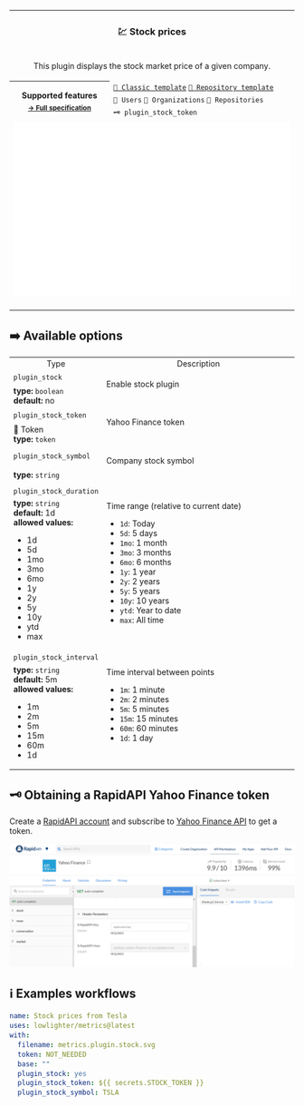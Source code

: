 <!--header-->
<table>
  <tr><th colspan="2"><h3>💹 Stock prices</h3></th></tr>
  <tr><td colspan="2" align="center"><p>This plugin displays the stock market price of a given company.</p>
</td></tr>
  <tr>
    <th rowspan="3">Supported features<br><sub><a href="metadata.yml">→ Full specification</a></sub></th>
    <td><a href="/source/templates/classic"><code>📗 Classic template</code></a> <a href="/source/templates/repository"><code>📘 Repository template</code></a></td>
  </tr>
  <tr>
    <td><code>👤 Users</code> <code>👥 Organizations</code> <code>📓 Repositories</code></td>
  </tr>
  <tr>
    <td><code>🗝️ plugin_stock_token</code></td>
  </tr>
  <tr>
    <td colspan="2" align="center">
      <img src="https://github.com/lowlighter/metrics/blob/examples/metrics.plugin.stock.svg" alt=""></img>
      <img width="900" height="1" alt="">
    </td>
  </tr>
</table>
<!--/header-->

## ➡️ Available options

<!--options-->
<table>
  <tr>
    <td align="center" nowrap="nowrap">Type</i></td><td align="center" nowrap="nowrap">Description</td>
  </tr>
  <tr>
    <td nowrap="nowrap"><code>plugin_stock</code></td>
    <td rowspan="2"><p>Enable stock plugin</p>
<img width="900" height="1" alt=""></td>
  </tr>
  <tr>
    <td nowrap="nowrap"><b>type:</b> <code>boolean</code>
<br>
<b>default:</b> no<br></td>
  </tr>
  <tr>
    <td nowrap="nowrap"><code>plugin_stock_token</code></td>
    <td rowspan="2"><p>Yahoo Finance token</p>
<img width="900" height="1" alt=""></td>
  </tr>
  <tr>
    <td nowrap="nowrap">🔐 Token<br>
<b>type:</b> <code>token</code>
<br></td>
  </tr>
  <tr>
    <td nowrap="nowrap"><code>plugin_stock_symbol</code></td>
    <td rowspan="2"><p>Company stock symbol</p>
<img width="900" height="1" alt=""></td>
  </tr>
  <tr>
    <td nowrap="nowrap"><b>type:</b> <code>string</code>
<br></td>
  </tr>
  <tr>
    <td nowrap="nowrap"><code>plugin_stock_duration</code></td>
    <td rowspan="2"><p>Time range (relative to current date)</p>
<ul>
<li><code>1d</code>: Today</li>
<li><code>5d</code>: 5 days</li>
<li><code>1mo</code>: 1 month</li>
<li><code>3mo</code>: 3 months</li>
<li><code>6mo</code>: 6 months</li>
<li><code>1y</code>: 1 year</li>
<li><code>2y</code>: 2 years</li>
<li><code>5y</code>: 5 years</li>
<li><code>10y</code>: 10 years</li>
<li><code>ytd</code>: Year to date</li>
<li><code>max</code>: All time</li>
</ul>
<img width="900" height="1" alt=""></td>
  </tr>
  <tr>
    <td nowrap="nowrap"><b>type:</b> <code>string</code>
<br>
<b>default:</b> 1d<br>
<b>allowed values:</b><ul><li>1d</li><li>5d</li><li>1mo</li><li>3mo</li><li>6mo</li><li>1y</li><li>2y</li><li>5y</li><li>10y</li><li>ytd</li><li>max</li></ul></td>
  </tr>
  <tr>
    <td nowrap="nowrap"><code>plugin_stock_interval</code></td>
    <td rowspan="2"><p>Time interval between points</p>
<ul>
<li><code>1m</code>: 1 minute</li>
<li><code>2m</code>: 2 minutes</li>
<li><code>5m</code>: 5 minutes</li>
<li><code>15m</code>: 15 minutes</li>
<li><code>60m</code>: 60 minutes</li>
<li><code>1d</code>: 1 day</li>
</ul>
<img width="900" height="1" alt=""></td>
  </tr>
  <tr>
    <td nowrap="nowrap"><b>type:</b> <code>string</code>
<br>
<b>default:</b> 5m<br>
<b>allowed values:</b><ul><li>1m</li><li>2m</li><li>5m</li><li>15m</li><li>60m</li><li>1d</li></ul></td>
  </tr>
</table>
<!--/options-->

## 🗝️ Obtaining a RapidAPI Yahoo Finance token

Create a [RapidAPI account](https://rapidapi.com) and subscribe to [Yahoo Finance API](https://rapidapi.com/apidojo/api/yahoo-finance1) to get a token.

![RapidAPI token](/.github/readme/imgs/plugin_stock_token.png)

## ℹ️ Examples workflows

<!--examples-->
```yaml
name: Stock prices from Tesla
uses: lowlighter/metrics@latest
with:
  filename: metrics.plugin.stock.svg
  token: NOT_NEEDED
  base: ""
  plugin_stock: yes
  plugin_stock_token: ${{ secrets.STOCK_TOKEN }}
  plugin_stock_symbol: TSLA

```
<!--/examples-->
